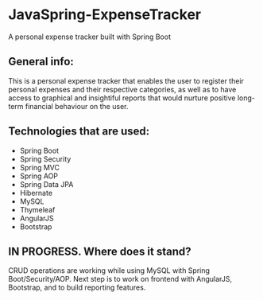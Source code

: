 # JavaSpring-ExpenseTracker
A personal expense tracker built with Spring Boot

## General info:

This is a personal expense tracker that enables the user to register their personal expenses and their respective categories, as well as to have access to graphical and insightiful reports that would nurture positive long-term financial behaviour on the user.

## Technologies that are used:

* Spring Boot
* Spring Security
* Spring MVC
* Spring AOP
* Spring Data JPA
* Hibernate
* MySQL
* Thymeleaf
* AngularJS
* Bootstrap

## IN PROGRESS. Where does it stand?

CRUD operations are working while using MySQL with Spring Boot/Security/AOP. Next step is to work on frontend with AngularJS, Bootstrap, and to build reporting features.
